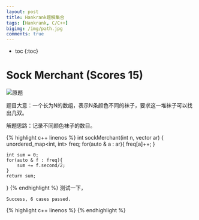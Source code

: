 ```yaml
---
layout: post
title: Hankrank题解集合
tags: [Hankrank, C/C++]
bigimg: /img/path.jpg
comments: true
---
```


* toc
{:toc}

# Sock Merchant (Scores 15)

![原题](https://www.hackerrank.com/challenges/sock-merchant/problem?h_l=interview&playlist_slugs%5B%5D=interview-preparation-kit&playlist_slugs%5B%5D=warmup)

题目大意：一个长为N的数组，表示N条颜色不同的袜子，要求这一堆袜子可以找出几双。

解题思路：记录不同颜色袜子的数目。

{% highlight c++ linenos %}
int sockMerchant(int n, vector<int> ar) {
    unordered_map<int, int> freq;
    for(auto & a : ar){
        freq[a]++;
    }

    int sum = 0;
    for(auto & f : freq){
        sum += f.second/2;
    }
    return sum;
}
{% endhighlight %}
测试一下，
```
Success, 6 cases passed.
```

{% highlight c++ linenos %}
{% endhighlight %}